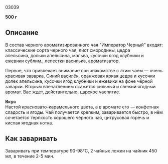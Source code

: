 03039

**500 г**

## **Описание**

В состав черного ароматизированного чая "Император Черный" входят: классические сорта черного чая, лист смородины, цедра апельсина, дольки апельсина, мальва, кусочки ягод клубники и ежевики сублим., лепестки василька, ароматизатор.

Первое, что привлекает внимание при знакомстве с этим чаем — очень красивая заварка. Синий василёк, оранжевая яркая цедра и кусочки долек апельсина, кусочки ягод клубники и ежевики на фоне чёрной заварки. Вторым впечатлением окажется сильный и свежий ягодный аромат. Вас ждет, действительно, царское чаепитие.

**Вкус**  
Настой красновато-карамельного цвета, а в аромате его — конфетная сладость и ягоды. Чай получается крепким, заваривается быстро, в нём сочетается терпкость хорошего чёрного чая, цитрусовая горечь и кислая ягодная нотка.

## **Как заваривать**

Заваривать при температуре 90-98°C, 2 чайных ложки на чайник 450 мл, в течение 2-5 мин.